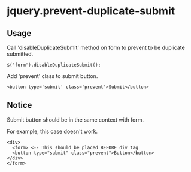 # jquery.prevent-duplicate-submit

## Usage
Call 'disableDuplicateSubmit' method on form to prevent to be duplicate submitted.
```
$('form').disableDuplicateSubmit();
```

Add 'prevent' class to submit button.
```
<button type='submit' class='prevent'>Submit</button>
```

## Notice
Submit button should be in the same context with form.

For example, this case doesn't work.
```
<div>
  <form> <-- This should be placed BEFORE div tag
  <button type="submit" class="prevent">Button</button>
</div>
</form>
```